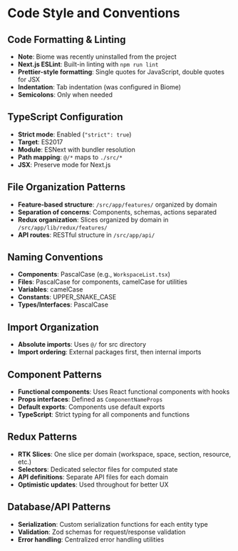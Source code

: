# Code Style and Conventions

## Code Formatting & Linting
- **Note**: Biome was recently uninstalled from the project
- **Next.js ESLint**: Built-in linting with `npm run lint`
- **Prettier-style formatting**: Single quotes for JavaScript, double quotes for JSX
- **Indentation**: Tab indentation (was configured in Biome)
- **Semicolons**: Only when needed

## TypeScript Configuration
- **Strict mode**: Enabled (`"strict": true`)
- **Target**: ES2017
- **Module**: ESNext with bundler resolution
- **Path mapping**: `@/*` maps to `./src/*`
- **JSX**: Preserve mode for Next.js

## File Organization Patterns
- **Feature-based structure**: `/src/app/features/` organized by domain
- **Separation of concerns**: Components, schemas, actions separated
- **Redux organization**: Slices organized by domain in `/src/app/lib/redux/features/`
- **API routes**: RESTful structure in `/src/app/api/`

## Naming Conventions
- **Components**: PascalCase (e.g., `WorkspaceList.tsx`)
- **Files**: PascalCase for components, camelCase for utilities
- **Variables**: camelCase
- **Constants**: UPPER_SNAKE_CASE
- **Types/Interfaces**: PascalCase

## Import Organization
- **Absolute imports**: Uses `@/` for src directory
- **Import ordering**: External packages first, then internal imports

## Component Patterns
- **Functional components**: Uses React functional components with hooks
- **Props interfaces**: Defined as `ComponentNameProps`
- **Default exports**: Components use default exports
- **TypeScript**: Strict typing for all components and functions

## Redux Patterns
- **RTK Slices**: One slice per domain (workspace, space, section, resource, etc.)
- **Selectors**: Dedicated selector files for computed state
- **API definitions**: Separate API files for each domain
- **Optimistic updates**: Used throughout for better UX

## Database/API Patterns
- **Serialization**: Custom serialization functions for each entity type
- **Validation**: Zod schemas for request/response validation
- **Error handling**: Centralized error handling utilities